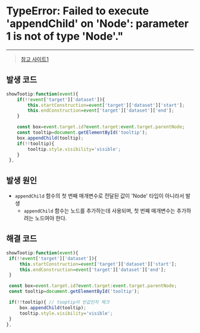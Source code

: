 # TypeError: Failed to execute 'appendChild' on 'Node': parameter 1 is not of type 'Node'."

---

>[참고 사이트1](https://bobbyhadz.com/blog/failed-to-execute-appendchild-on-node-in-javascript)

## 발생 코드

```js
showTootip:function(event){
    if(!!event['target']['dataset']){
        this.startConstruction=event['target']['dataset']['start'];
        this.endConstruction=event['target']['dataset']['end'];
    }

    const box=event.target.id?event.target:event.target.parentNode;
    const tooltip=document.getElementById('tooltip');
 	box.appendChild(tooltip);
    if(!!tooltip){
        tooltip.style.visibility='visible';
    }
 },
```

## 발생 원인 

- `appendChild` 함수의 첫 번째 매개변수로 전달된 값이 'Node' 타입이 아니라서 발생
  - `appendChild` 함수는 노드를 추가하는데 사용되며, 첫 번째 매개변수는 추가하려는 노드여야 한다. 

## 해결 코드 

```js
showTootip:function(event){
 if(!!event['target']['dataset']){
     this.startConstruction=event['target']['dataset']['start'];
     this.endConstruction=event['target']['dataset']['end'];
 }

 const box=event.target.id?event.target:event.target.parentNode;
 const tooltip=document.getElementById('tooltip');

 if(!!tooltip){ // tooptip이 빈값인지 체크 
     box.appendChild(tooltip);
     tooltip.style.visibility='visible';
 }
},
```

